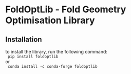 # FoldOptLib - Fold Geometry Optimisation Library

## Installation 
to install the library, run the following command:  
``` pip install foldoptlib```   
or  
``` conda install -c conda-forge foldoptlib```